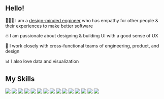 ## Hello!

👩🏻‍💻 I am a [design-minded engineer](https://medium.com/@heyjinkim/design-minded-engineers-dac790a2fe76) who has empathy for other people & their experiences to make better software

🔥 I am passionate about designing & building UI with a good sense of UX

👯 I work closely with cross-functional teams of engineering, product, and design

📊 I also love data and visualization

## My Skills
<img src="https://img.shields.io/badge/JavaScript-F7DF1E?style=flat-square&logo=javascript&logoColor=black"/> <img src="https://img.shields.io/badge/Typescript-3178C6?style=flat-square&logo=Typescript&logoColor=white"/> <img src="https://img.shields.io/badge/React-61DAFB?style=flat-square&logo=React&logoColor=black"/> <img src="https://img.shields.io/badge/NextJs-000000?style=flat&logo=next.js&logoColor=white">
<img src="https://img.shields.io/badge/Node.js-339933?style=flat-square&logo=Node.js&logoColor=white"/> <img src="https://img.shields.io/badge/Redux%20-%23764ABC.svg?&style=flat-square&logo=redux&logoColor=white%22" /> <img src="https://img.shields.io/badge/Jest-c21325?style=flat-square&logo=jest&logoColor=white"/> <img src="https://img.shields.io/badge/Cypress-007780?style=flat-square&logo=cypress"/> <img src="https://img.shields.io/badge/D3.js-CCCCCC?style=flat-square&logo=D3.js&logoColor=black"/>
<img src="https://img.shields.io/badge/HTML5-E34F26?style=flat-square&logo=html5&logoColor=white"/> <img src="https://img.shields.io/badge/CSS3-1572B6?style=flat-square&logo=css3&logoColor=white"/> <img src="https://img.shields.io/badge/Sass-CC6699?style=flat-square&logo=Sass&logoColor=white"/> <img src="https://img.shields.io/badge/Storybook-FF4785?style=flat-square&logo=Storybook&logoColor=white"/> <img src="https://img.shields.io/badge/Postman-FF6C37?style=flat-square&logo=Postman&logoColor=white"/> <img src="https://img.shields.io/badge/Git-181717?style=flat-square&logo=git&logoColor=white"/>